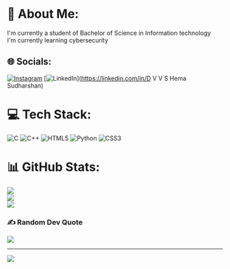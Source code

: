 # 💫 About Me:
I'm currently a student of Bachelor of Science in Information technology<br>I'm currently learning cybersecurity


## 🌐 Socials:
[![Instagram](https://img.shields.io/badge/Instagram-%23E4405F.svg?logo=Instagram&logoColor=white)](https://instagram.com/vicky_sudharshan_) [![LinkedIn](https://img.shields.io/badge/LinkedIn-%230077B5.svg?logo=linkedin&logoColor=white)](https://linkedin.com/in/D V V S Hema Sudharshan) 

# 💻 Tech Stack:
![C](https://img.shields.io/badge/c-%2300599C.svg?style=for-the-badge&logo=c&logoColor=white) ![C++](https://img.shields.io/badge/c++-%2300599C.svg?style=for-the-badge&logo=c%2B%2B&logoColor=white) ![HTML5](https://img.shields.io/badge/html5-%23E34F26.svg?style=for-the-badge&logo=html5&logoColor=white) ![Python](https://img.shields.io/badge/python-3670A0?style=for-the-badge&logo=python&logoColor=ffdd54) ![CSS3](https://img.shields.io/badge/css3-%231572B6.svg?style=for-the-badge&logo=css3&logoColor=white)
# 📊 GitHub Stats:
![](https://github-readme-stats.vercel.app/api?username=SUDHARSHAN10&theme=dark&hide_border=false&include_all_commits=true&count_private=true)<br/>
![](https://github-readme-streak-stats.herokuapp.com/?user=SUDHARSHAN10&theme=dark&hide_border=false)<br/>
![](https://github-readme-stats.vercel.app/api/top-langs/?username=SUDHARSHAN10&theme=dark&hide_border=false&include_all_commits=true&count_private=true&layout=compact)

### ✍️ Random Dev Quote
![](https://quotes-github-readme.vercel.app/api?type=horizontal&theme=radical)

---
[![](https://visitcount.itsvg.in/api?id=SUDHARSHAN10&icon=0&color=0)](https://visitcount.itsvg.in)

<!-- Proudly created with GPRM ( https://gprm.itsvg.in ) -->
